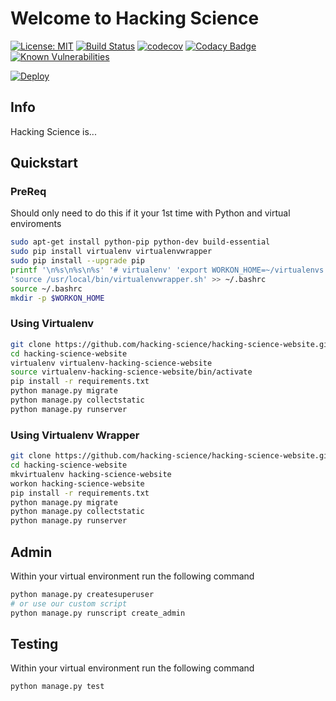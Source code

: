 # Welcome to Hacking Science
[![License: MIT](https://img.shields.io/badge/License-MIT-yellow.svg)](https://opensource.org/licenses/MIT) 
[![Build Status](https://travis-ci.org/hacking-science/hacking-science-website.svg?branch=master)](https://travis-ci.org/hacking-science/hacking-science-website)
[![codecov](https://codecov.io/gh/hacking-science/hacking-science-website/branch/master/graph/badge.svg)](https://codecov.io/gh/hacking-science/hacking-science-website) 
[![Codacy Badge](https://api.codacy.com/project/badge/Grade/e897ffd108c344e9a81de621df3c2698)](https://www.codacy.com/app/hacking-science/hacking-science-website)
[![Known Vulnerabilities](https://snyk.io/test/github/hacking-science/hacking-science-website/badge.svg)](https://snyk.io/test/github/hacking-science/hacking-science-website) 

[![Deploy](https://www.herokucdn.com/deploy/button.svg)](https://heroku.com/deploy?template=https://github.com/hacking-science/hacking-science-website)
## Info
Hacking Science is...

## Quickstart

### PreReq
Should only need to do this if it your 1st time with Python and virtual enviroments
```bash
sudo apt-get install python-pip python-dev build-essential
sudo pip install virtualenv virtualenvwrapper
sudo pip install --upgrade pip
printf '\n%s\n%s\n%s' '# virtualenv' 'export WORKON_HOME=~/virtualenvs' \
'source /usr/local/bin/virtualenvwrapper.sh' >> ~/.bashrc
source ~/.bashrc
mkdir -p $WORKON_HOME
```

### Using Virtualenv
````bash
git clone https://github.com/hacking-science/hacking-science-website.git
cd hacking-science-website
virtualenv virtualenv-hacking-science-website 
source virtualenv-hacking-science-website/bin/activate 
pip install -r requirements.txt
python manage.py migrate
python manage.py collectstatic
python manage.py runserver
````

### Using Virtualenv Wrapper
````bash
git clone https://github.com/hacking-science/hacking-science-website.git
cd hacking-science-website
mkvirtualenv hacking-science-website
workon hacking-science-website
pip install -r requirements.txt
python manage.py migrate
python manage.py collectstatic
python manage.py runserver
````



## Admin
Within your virtual environment run the following command
````bash
python manage.py createsuperuser
# or use our custom script
python manage.py runscript create_admin
````

## Testing
Within your virtual environment run the following command
````bash
python manage.py test
````
